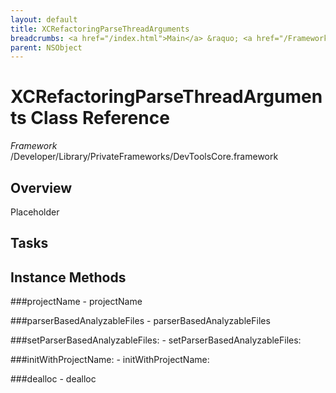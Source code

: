 ```yaml
---
layout: default
title: XCRefactoringParseThreadArguments
breadcrumbs: <a href="/index.html">Main</a> &raquo; <a href="/Frameworks.html">Framework</a> &raquo; <a href="/Frameworks/DevToolsCore.html">DevToolsCore</a> &raquo; XCRefactoringParseThreadArguments
parent: NSObject 
---
```

# XCRefactoringParseThreadArguments Class Reference

*Framework* /Developer/Library/PrivateFrameworks/DevToolsCore.framework

## Overview

Placeholder

## Tasks

## Instance Methods

<a name="-projectName"></a>
###projectName
    - projectName

<a name="-parserBasedAnalyzableFiles"></a>
###parserBasedAnalyzableFiles
    - parserBasedAnalyzableFiles

<a name="-setParserBasedAnalyzableFiles:"></a>
###setParserBasedAnalyzableFiles:
    - setParserBasedAnalyzableFiles:

<a name="-initWithProjectName:"></a>
###initWithProjectName:
    - initWithProjectName:

<a name="-dealloc"></a>
###dealloc
    - dealloc

